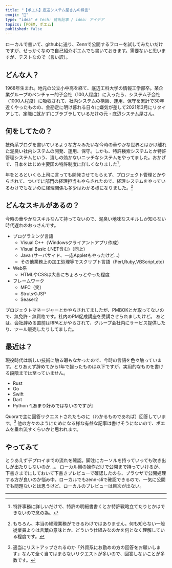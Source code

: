 ```yaml
---
title: "【ポエム】底辺システム屋さんの繰言"
emoji: "🔰"
type: "idea" # tech: 技術記事 / idea: アイデア
topics: [POEM, ポエム]
published: false
---
```

ローカルで書いて、githubに送り、Zennで公開するフローを試してみたいだけですが、せっかくなので自己紹介ポエムでも書いておきます。需要ないと思いますが、テストなので（言い訳）。

## どんな人？
1968年生まれ。地元の公立小中高を経て、底辺工科大学の情報工学部卒。某企業グループのベンチャー的子会社（100人程度）に入ったら、システム子会社（1000人程度）に吸収されて、社内システムの構築、運用、保守を累計で30年近くやったものの、金勘定に明け暮れる日々に嫌気が差して2021年3月にリタイアして、定職に就かずにブラブラしているだけの元・底辺システム屋さん。

## 何をしてたの？
技術系ブログを書いているような方々みたいな今時の華やかな世界とはかけ離れた泥臭い社内システムの開発、運用、保守。しかも、特許検索システムとか特許管理システムという、潰しの効かないニッチなシステムをやってました。おかげで、日本をはじめ主要国の特許制度に詳しくなりました[^1]。

年をとるといくら上司に言っても開発させてもらえず、プロジェクト管理とかやらされて、ついでに部門の経理担当もやらされたので、経理システムをやっているわけでもないのに経理関係も多少はわかる様になりました。[^2]

## どんなスキルがあるの？
今時の華やかなスキルなんて持ってないので、泥臭い地味なスキルしか知らない時代遅れのおっさんです。

* プログラミング言語
    * Visual C++（Windowsクライアントアプリ作成）
    * Visual Basic (.NET含む)（同上）
    * Java (サーバサイド、一応Appletもやったけど...)
    * その他業務上の加工処理等でスクリプト言語（Perl,Ruby,VBScript,etc）
* Web系
    * HTMLやCSSは大昔にちょろっとやった程度
* フレームワーク
    * MFC（笑）
    * StrutsやJSP
    * Seaser2

プロジェクトマネージャーとかやらされてましたが、PMBOKとか取ってないので、無免許・無資格です。社内のPM促成講座を受講させられましたけど。
あとは、会社辞める直前はRPAとかやらされて、グループ会社内にサービス提供したり、ツール販売したりしてました。

## 最近は？
現役時代は新しい技術に触る暇もなかったので、今時の言語を色々触っています。とりあえず辞めてから1年で齧ったものは以下ですが、実用的なものを書ける段階までは至っていません。
* Rust
* Go
* Swift
* Dart
* Python ^[あまり好みではないのですが]

Quoraで主に回答リクエストされたものに（わかるものであれば）回答しています。[^3]
他の方々のようにためになる様な有益な記事は書けそうにないので、ポエムを垂れ流すくらいかと思われます。

## やってみて
とりあえずデプロイまでの流れを確認。脚注にカーソルを持っていっても吹き出しが出たりしないのか…。
ローカル側の操作だけで公開まで持っていけるが、下書きまでにしておいて下書きプレビューで確認したのち、ブラウザで公開処理する方が良いのか悩み中。ローカルでもzenn-cliで確認できるので、一気に公開でも問題ないとは思うけど、ローカルのプレビューは目次が出ない。

------
[^1]:特許事務に詳しいだけで、特許の明細書書くとか特許戦略立てたりとかはできないので念の為。
[^2]:もちろん、本当の経理業務ができるわけではありません。何も知らない一般従業員よりは言葉の意味とか、どういう仕組みなのかを何となく理解している程度です。
[^3]:適当にリストアップされるのか「外資系にお勤めの方の回答をお願いします」なんて全く当てはまらないリクエストが多いので、回答しないことが多数です。